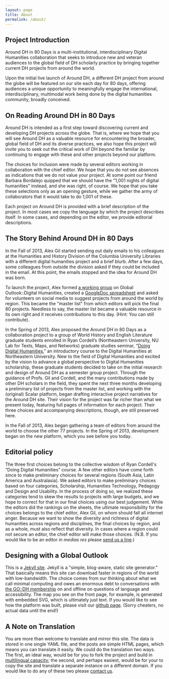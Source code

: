 ```yaml
---
layout: page
title: About
permalink: /about/
---
```


## Project Introduction
Around DH in 80 Days is a multi-institutional, interdisciplinary Digital Humanities collaboration that seeks to introduce new and veteran audiences to the global field of DH scholarly practice by bringing together current DH projects from around the world.

Upon the initial live launch of Around DH, a different DH project from around the globe will be featured on our site each day for 80 days, offering audiences a unique opportunity to meaningfully engage the international, interdisciplinary, multimodal work being done by the digital humanities community, broadly conceived. 

## On Reading Around DH in 80 Days
Around DH is intended as a first step toward discovering current and developing DH projects across the globe. That is, where we hope that you will see Around DH as a valuable resource for encountering the broader, global field of DH and its diverse practices, we also hope this project will invite you to seek out the critical work of DH beyond the familiar by continuing to engage with these and other projects beyond our platform. 

The choices for inclusion were made by several editors working in collaboration with the chief editor. We hope that you do not see absences as indications that we do not value your project. At some point our friend Barbara Bordalejo quipped that we should have the "1,001 nights of digital humanities" instead, and she was right, of course. We hope that you take these selections only as an opening gesture, while we gather the army of collaborators that it would take to do 1,001 of these.   

Each project on Around DH is provided with a brief description of the project. In most cases we copy the language by which the project describes itself. In some cases, and depending on the editor, we provide editorial descriptions. 

## The Story Behind Around DH in 80 Days
In the Fall of 2013, Alex Gil started sending out daily emails to his colleagues at the Humanities and History Division of the Columbia University Libraries with a different digital humanities project and a brief blurb. After a few days, some colleagues from outside the division asked if they could be included in the email. At this point, the emails stopped and the idea for Around DH was born. 

To launch the project, Alex formed [a working group](http://www.globaloutlookdh.org/working-groups/491-2/) on Global Outlook::Digital Humanities, created a [GoogleDoc spreadsheet](https://docs.google.com/spreadsheet/ccc?key=0AmgLcm5jfVhSdGlPNm1WQ0hRYjFTU1E5QnBDdlZMQWc&usp=sharing#gid=0) and asked for volunteers on social media to suggest projects from around the world by region. This became the "master list" from which editors will pick the final 80 projects. Needless to say, the master list became a valuable resource in its own right and it receives contributions to this day. (Hint: You can still contribute). 

In the Spring of 2013, Alex proposed the Around DH in 80 Days as a collaboration project to a group of World History and English Literature graduate students enrolled in Ryan Cordell’s (Northeastern University, NU Lab for Texts, Maps, and Networks) graduate studies seminar, “[Doing Digital Humanities](http://ryan.cordells.us/s13dh/),” an introductory course to the Digital Humanities at Northeastern University. New to the field of Digital Humanities and excited by the vision to advance a global perspective to Digital Humanities scholarship, these graduate students decided to take on the initial research and design of Around DH as a semester group project. Through the guidance of Profs. Gil and Cordell, and the many contributions made by other DH scholars in the field, they spent the next three months developing a preliminary list of projects from the master list, and working with the (original)  Scalar platform, began drafting interactive project narratives for the Around DH site. Their vision for the project was far richer than what we present today, featuring full pages of information for each project. Their three choices and accompanying descriptions, though, are still preserved here.

In the Fall of 2013, Alex began gathering a team of editors from around the world to choose the other 77 projects. In the Spring of 2013, development began on the new platform, which you see before you today.


## Editorial policy
The three first choices belong to the collective wisdom of Ryan Cordell's “Doing Digital Humanities” course. A few other editors have come forth since to make preliminary choices for several regions (South Asia, Latin America and Australasia). We asked editors to make preliminary choices based on four categories, Scholarship, Humanities Technology, Pedagogy and Design and Usability. In the process of doing so, we realized these categories tend to skew the results to projects with large budgets, and we hope to correct for that in our final choices using our best judgement. While the editors did the rankings on the sheets, the ultimate responsibility for the choices belongs to the chief editor, Alex Gil, on whom should fall all internet anger. Because we want to show the diversity and richness of digital humanities across regions and disciplines, the final choices by region, and as a whole, must also reflect that diversity. In cases where a region could not secure an editor, the chief editor will make those choices. (N.B. If you would like to be an editor *in medias res* please <a href="mailto:colibri.alex@gmail.com?Subject=Arounddh%project">send us a line</a>.) 

## Designing with a Global Outlook

This is a [Jekyll site](http://jekyllrb.com/). Jekyll is a "simple, blog-aware, static site generator." That basically means this site can download faster in regions of the world with low-bandwidth. The choice comes from our thinking about what we call minimal computing and owes an enormous debt to conversations with [the GO::DH membership](http://listserv.uleth.ca/mailman/listinfo/globaloutlookdh-l) on and offline on questions of language and accessibility. The map you see on the front page, for example, is generated with embedded SVG, which is ultimately just text. If you would like to see how the platform was built, please visit our [github page](https://github.com/elotroalex/arounddh). (Sorry cheaters, no actual data until the end!)

## A Note on Translation

You are more than welcome to translate and mirror this site. The data is stored in one single YAML file, and the posts are simple HTML pages, which means you can translate it easily. We could do the translation two ways. The first, an ideal way, would be for you to fork the project and build in [multilingual capacity](http://developmentseed.org/blog/multilingual-jekyll-sites/); the second, and perhaps easiest, would be for your to copy the site and translate a separate instance on a different domain. If you would like to do any of these two please <a href="mailto:colibri.alex@gmail.com?Subject=Arounddh%project">contact us</a>. 
